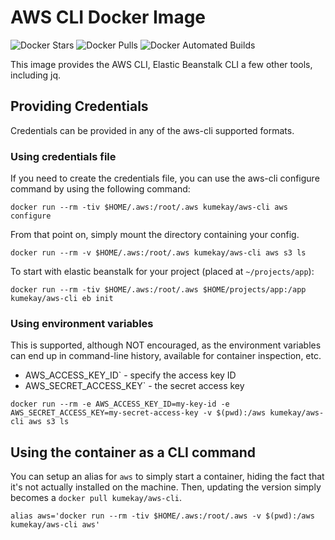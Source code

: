 # AWS CLI Docker Image

![Docker Stars](https://img.shields.io/docker/stars/kumekay/docker-aws-cli.svg)
![Docker Pulls](https://img.shields.io/docker/pulls/kumekay/docker-aws-cli.svg)
![Docker Automated Builds](http://img.shields.io/docker/automated/kumekay/docker-aws-cli.svg)

This image provides the AWS CLI, Elastic Beanstalk CLI a few other tools, including jq.

## Providing Credentials

Credentials can be provided in any of the aws-cli supported formats.

### Using credentials file

If you need to create the credentials file, you can use the aws-cli configure command by using the following command:

```
docker run --rm -tiv $HOME/.aws:/root/.aws kumekay/aws-cli aws configure
```

From that point on, simply mount the directory containing your config.

```
docker run --rm -v $HOME/.aws:/root/.aws kumekay/aws-cli aws s3 ls
```

To start with elastic beanstalk for your project (placed at `~/projects/app`):

```
docker run --rm -tiv $HOME/.aws:/root/.aws $HOME/projects/app:/app kumekay/aws-cli eb init
```

### Using environment variables

This is supported, although NOT encouraged, as the environment variables can end up in command-line history, available for container inspection, etc.

- AWS_ACCESS_KEY_ID` - specify the access key ID
- AWS_SECRET_ACCESS_KEY` - the secret access key

```
docker run --rm -e AWS_ACCESS_KEY_ID=my-key-id -e AWS_SECRET_ACCESS_KEY=my-secret-access-key -v $(pwd):/aws kumekay/aws-cli aws s3 ls 
```

## Using the container as a CLI command

You can setup an alias for `aws` to simply start a container, hiding the fact that it's not actually installed on the machine. Then, updating the version simply becomes a `docker pull kumekay/aws-cli`.

```
alias aws='docker run --rm -tiv $HOME/.aws:/root/.aws -v $(pwd):/aws kumekay/aws-cli aws'
```

